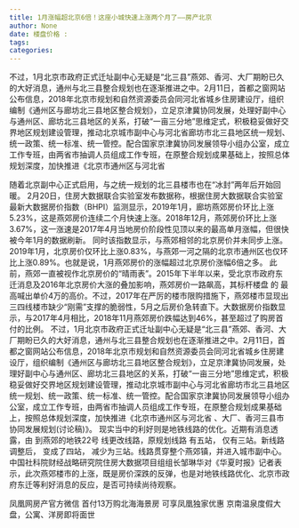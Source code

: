 ```yaml
---
title: 1月涨幅超北京6倍！这座小城快速上涨两个月了——房产北京
author: None
date: 楼盘价格 : 
tags: 
categories: 
---
```

不过，1月北京市政府正式迁址副中心无疑是“北三县”燕郊、香河、大厂期盼已久的大好消息，通州与北三县整合规划也在逐渐推进之中。2月11日，首都之窗网站公布信息，2018年北京市规划和自然资源委员会同河北省城乡住房建设厅，组织编制《通州区与廊坊北三县地区整合规划》，立足京津冀协同发展，处理好副中心与通州区、廊坊北三县地区的关系，打破“一亩三分地”思维定式，积极稳妥做好交界地区规划建设管理，推动北京城市副中心与河北省廊坊市北三县地区统一规划、统一政策、统一标准、统一管控。配合国家京津冀协同发展领导小组办公室，成立工作专班，由两省市抽调人员组成工作专班，在原整合规划成果基础上，按照总体规划深度，加快推进《北京市通州区与河北省
<!-- more -->
随着北京副中心正式启用，与之统一规划的北三县楼市也在“冰封”两年后开始回暖。
2月20日，住房大数据联合实验室发布数据称，根据住房大数据联合实验室最新大数据房价指数（BHPI）监测显示，2019年1月，廊坊燕郊房价环比上涨5.23%，这是燕郊房价连续二个月快速上涨。2018年12月，燕郊房价环比上涨3.67%，这一涨速是2017年4月当地房价阶段性见顶以来的最高单月涨幅，但很快被今年1月的数据刷新。
同时该指数显示，与燕郊相邻的北京房价并未同步上涨。2019年1月，北京房价仅环比上涨0.83%，与燕郊一河之隔的北京市通州区也仅环比上涨0.89%。也就是说，1月燕郊房价的涨幅超过北京房价涨幅6倍之多。
此前，燕郊一直被视作北京房价的“晴雨表”。2015年下半年以来，受北京市政府东迁消息及2016年北京房价大涨的叠加影响，燕郊房价一路飙高，其标杆楼盘
的
最高喊出单价4万的高价。不过，2017年在严厉的楼市限购措施下，燕郊楼市显现出三四线楼市缺少“刚需”支撑的脆弱性，5月之后房价急转直下。大数据房价指数显示，与2017年4月相比，2018年11月燕郊房价跌幅达到46%，甚至超过了购房首付的比例。
不过，1月北京市政府正式迁址副中心无疑是“北三县”燕郊、香河、大厂期盼已久的大好消息，通州与北三县整合规划也在逐渐推进之中。2月11日，首都之窗网站公布信息，2018年北京市规划和自然资源委员会同河北省城乡住房建设厅，组织编制《通州区与廊坊北三县地区整合规划》，立足京津冀协同发展，处理好副中心与通州区、廊坊北三县地区的关系，打破“一亩三分地”思维定式，积极稳妥做好交界地区规划建设管理，推动北京城市副中心与河北省廊坊市北三县地区统一规划、统一政策、统一标准、统一管控。配合国家京津冀协同发展领导小组办公室，成立工作专班，由两省市抽调人员组成工作专班，在原整合规划成果基础上，按照总体规划深度，加快推进《北京市通州区与河北省
、大厂、香河三县市协同发展规划(讨论稿)》。
现实当中的利好则是地铁线路的优化。近期有消息透露，由
到燕郊的地铁22号
线更改线路，原规划线路
有五站，
仅有三站。新线路调整后，
变成了四站，
减少为三站。线路贯穿整个燕郊镇，并进入城市副中心。
中国社科院财经战略研究院住房大数据项目组组长邹琳华对《华夏时报》记者表示，此次燕郊楼市的上涨，既是房价深跌的反弹，也是对地铁线路优化、北京市政府东迁等利好消息的反应，是否可持续尚待观察。
                        
                        
                        
                        
                                        
                    
                    
                
                    
                    
                    
                
                    
                
凤凰网房产官方微信
首付13万购北海海景房 可享凤凰独家优惠
京南温泉度假大盘，公寓、洋房即将面世
	                        
	                    
	                        
	                    
